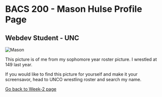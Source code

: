 <h1>BACS 200 - Mason Hulse Profile Page</h1>
<h2>Webdev Student - UNC</h2>

<img src="https://uncbears.com/images/2019/8/30/twm_mason_hulse_2019_1.jpg?width=300" alt="Mason">
<p>This picture is of me from my sophomore year roster picture. I wrestled at 149 last year.</p>

<p>If you would like to find this picture for yourself and make it your screensavor, head to UNCO wrestling roster and search my name.</p>
<a href="bacs200-index.html">Go back to Week-2 page</a>
